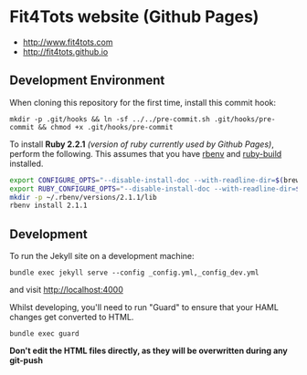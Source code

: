 # Fit4Tots website (Github Pages)

* http://www.fit4tots.com
* http://fit4tots.github.io

## Development Environment

When cloning this repository for the first time, install this commit hook:

    mkdir -p .git/hooks && ln -sf ../../pre-commit.sh .git/hooks/pre-commit && chmod +x .git/hooks/pre-commit


To install **Ruby 2.2.1** _(version of ruby currently used by Github Pages)_, perform the following. This assumes that you have [rbenv](https://github.com/sstephenson/rbenv#readme) and [ruby-build](https://github.com/sstephenson/ruby-build#readme) installed.

```sh
export CONFIGURE_OPTS="--disable-install-doc --with-readline-dir=$(brew --prefix readline) --with-openssl-dir=$(brew --prefix openssl)"
export RUBY_CONFIGURE_OPTS="--disable-install-doc --with-readline-dir=$(brew --prefix readline) --with-openssl-dir=$(brew --prefix openssl)"
mkdir -p ~/.rbenv/versions/2.1.1/lib
rbenv install 2.1.1
```

## Development

To run the Jekyll site on a development machine:

    bundle exec jekyll serve --config _config.yml,_config_dev.yml

and visit [http://localhost:4000](http://localhost:4000)

Whilst developing, you'll need to run "Guard" to ensure that your HAML changes get converted to HTML.

    bundle exec guard

**Don't edit the HTML files directly, as they will be overwritten during any git-push**

